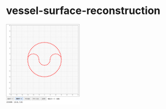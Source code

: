 # vessel-surface-reconstruction

<p align="left">
  <img src="pictures/stenosis.png" width="40%">
</p>
